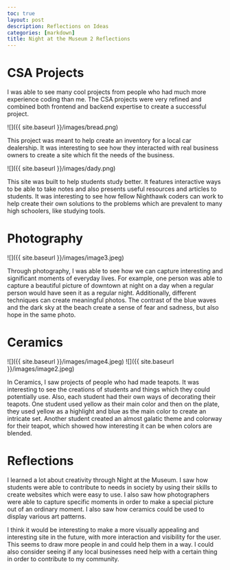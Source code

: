 ```yaml
---
toc: true
layout: post
description: Reflections on Ideas
categories: [markdown]
title: Night at the Museum 2 Reflections
---
```


# CSA Projects

I was able to see many cool projects from people who had much more experience coding than me. The CSA projects were very refined and combined both frontend and backend expertise to create a successful project.

![]({{ site.baseurl }}/images/bread.png)

This project was meant to help create an inventory for a local car dealership. It was interesting to see how they interacted with real business owners to create a site which fit the needs of the business.

![]({{ site.baseurl }}/images/dady.png)

This site was built to help students study better. It features interactive ways to be able to take notes and also presents useful resources and articles to students. It was interesting to see how fellow Nighthawk coders can work to help create their own solutions to the problems which are prevalent to many high schoolers, like studying tools.

# Photography

![]({{ site.baseurl }}/images/image3.jpeg)

Through photography, I was able to see how we can capture interesting and significant moments of everyday lives. For example, one person was able to capture a beautiful picture of downtown at night on a day when a regular person would have seen it as a regular night. Additionally, different techniques can create meaningful photos. The contrast of the blue waves and the dark sky at the beach create a sense of fear and sadness, but also hope in the same photo.

# Ceramics

![]({{ site.baseurl }}/images/image4.jpeg)
![]({{ site.baseurl }}/images/image2.jpeg)

In Ceramics, I saw projects of people who had made teapots. It was interesting to see the creations of students and things which they could potentially use. Also, each student had their own ways of decorating their teapots. One student used yellow as their main color and then on the plate, they used yellow as a highlight and blue as the main color to create an intricate set. Another student created an almost galatic theme and colorway for their teapot, which showed how interesting it can be when colors are blended.

# Reflections

I learned a lot about creativity through Night at the Museum. I saw how students were able to contribute to needs in society by using their skills to create websites which were easy to use. I also saw how photographers were able to capture specific moments in order to make a special picture out of an ordinary moment. I also saw how ceramics could be used to display various art patterns.

I think it would be interesting to make a more visually appealing and interesting site in the future, with more interaction and visibility for the user. This seems to draw more people in and could help them in a way. I could also consider seeing if any local businesses need help with a certain thing in order to contribute to my community.